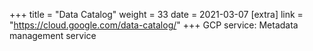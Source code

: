 +++
title = "Data Catalog"
weight = 33
date = 2021-03-07
[extra]
link = "https://cloud.google.com/data-catalog/"
+++
GCP service: Metadata management service

